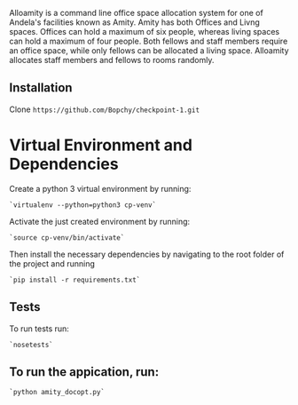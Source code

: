 Alloamity is a command line office space allocation system for one of Andela's facilities known as Amity. Amity has both Offices and Livng spaces. Offices can hold a maximum of six people, whereas living spaces can hold a maximum of four people. Both fellows and staff members require an office space, while only fellows can be allocated a living space. Alloamity allocates staff members and fellows to rooms randomly.  

## Installation

Clone `https://github.com/Bopchy/checkpoint-1.git`

# Virtual Environment and Dependencies 

Create a python 3 virtual environment by running:
	
	`virtualenv --python=python3 cp-venv`

Activate the just created environment by running: 
	
	`source cp-venv/bin/activate`

Then install the necessary dependencies by navigating to the root folder of the project and running 
	
	`pip install -r requirements.txt`

## Tests

To run tests run:

	`nosetests`

## To run the appication, run:

	`python amity_docopt.py`

